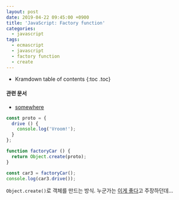 ```yaml
---
layout: post
date: 2019-04-22 09:45:00 +0900
title: 'JavaScript: Factory function'
categories:
  - javascript
tags:
  - ecmascript
  - javascript
  - factory function
  - create
---
```


* Kramdown table of contents
{:toc .toc}

#### 관련 문서

- [somewhere](/somewhere)

```js
const proto = {
  drive () {
    console.log('Vroom!');
  }
};

function factoryCar () {
  return Object.create(proto);
}

const car3 = factoryCar();
console.log(car3.drive());
```

`Object.create()`로 객체를 만드는 방식. 누군가는 [이게 좋다](https://medium.com/javascript-scene/javascript-factory-functions-vs-constructor-functions-vs-classes-2f22ceddf33e)고 주장하던데...
